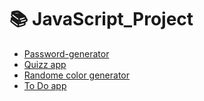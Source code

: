 # 📚 JavaScript_Project 
- [Password-generator](./Password-generator-main)
- [Quizz app](./Quizapp)
- [Randome color generator](./Randomecolorgenerator)
- [To Do app](./ToDoapp)
